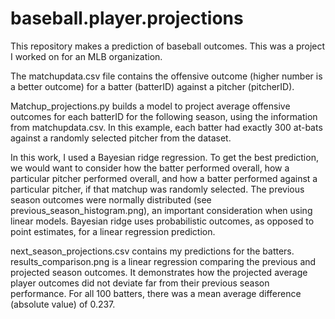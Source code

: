# baseball.player.projections

This repository makes a prediction of baseball outcomes. This was a project I worked on for an MLB organization.

The matchupdata.csv file contains the offensive outcome (higher number is a better outcome) for a batter (batterID) against a pitcher (pitcherID). 

Matchup_projections.py builds a model to project average offensive outcomes for each batterID for the following season, using the information from matchupdata.csv. In this example, each batter had exactly 300 at-bats against a randomly selected pitcher from the dataset.

In this work, I used a Bayesian ridge regression. To get the best prediction, we would want to consider how the batter performed overall, how a particular pitcher performed overall, and how a batter performed against a particular pitcher, if that matchup was randomly selected. The previous season outcomes were normally distributed (see previous_season_histogram.png), an important consideration when using linear models. Bayesian ridge uses probabilistic outcomes, as opposed to point estimates, for a linear regression prediction. 

next_season_projections.csv contains my predictions for the batters.
results_comparison.png is a linear regression comparing the previous and projected season outcomes. It demonstrates how the projected average player outcomes did not deviate far from their previous season performance. For all 100 batters, there was a mean average difference (absolute value) of 0.237.
